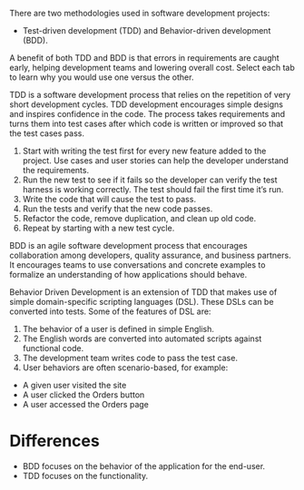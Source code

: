 There are two methodologies used in software development projects: 
- Test-driven development (TDD) and Behavior-driven development (BDD).

A benefit of both TDD and BDD is that errors in requirements are caught early, helping development teams and lowering overall cost. Select each tab to learn why you would use one versus the other.

TDD is a software development process that relies on the repetition of very short development cycles. TDD development encourages simple designs and inspires confidence in the code. The process takes requirements and turns them into test cases after which code is written or improved so that the test cases pass.

1. Start with writing the test first for every new feature added to the project. Use cases and user stories can help the developer understand the requirements.
2. Run the new test to see if it fails so the developer can verify the test harness is working correctly. The test should fail the first time it’s run.
3. Write the code that will cause the test to pass.
4. Run the tests and verify that the new code passes.
5. Refactor the code, remove duplication, and clean up old code.
6. Repeat by starting with a new test cycle.


BDD is an agile software development process that encourages collaboration among developers, quality assurance, and business partners. It encourages teams to use conversations and concrete examples to formalize an understanding of how applications should behave. 

Behavior Driven Development is an extension of TDD that makes use of simple domain-specific scripting languages (DSL). These DSLs can be converted into tests. Some of the features of DSL are:

1. The behavior of a user is defined in simple English.
2. The English words are converted into automated scripts against functional code.
3. The development team writes code to pass the test case.
4. User behaviors are often scenario-based, for example:
- A given user visited the site
- A user clicked the Orders button
- A user accessed the Orders page

# Differences
- BDD focuses on the behavior of the application for the end-user.
- TDD focuses on the functionality.